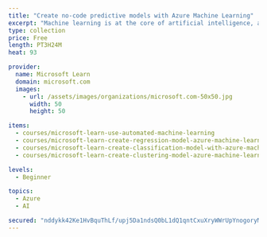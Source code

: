 ```yaml
---
title: "Create no-code predictive models with Azure Machine Learning"
excerpt: "Machine learning is at the core of artificial intelligence, and many modern applications and services depend on predictive machine learning models. Learn how to use Azure Machine Learning to create and publish models without writing code."
type: collection
price: Free
length: PT3H24M
heat: 93

provider:
  name: Microsoft Learn
  domain: microsoft.com
  images:
    - url: /assets/images/organizations/microsoft.com-50x50.jpg
      width: 50
      height: 50

items:
  - courses/microsoft-learn-use-automated-machine-learning
  - courses/microsoft-learn-create-regression-model-azure-machine-learning-designer
  - courses/microsoft-learn-create-classification-model-with-azure-machine-learning-designer
  - courses/microsoft-learn-create-clustering-model-azure-machine-learning-designer

levels:
  - Beginner

topics:
  - Azure
  - AI

secured: "nddykk42Ke1HvBquThLf/upj5Da1ndsQ0bL1dQ1qntCxuXryWWrUpYnogoryMWX2l1wuzHuiQKvSIS6Vqatp0A4yLEwYyw1AznOKHai+8CxqDXW1J+7CwH+O0rntbLaNx8303qpCiu9BO4XzmBTN8315IN+FmiLeZppd43gJSvaSDqN14R2X7nfehZKTfRvYhjLIdvL6aatTDhUtnG25yD6rDrAgQF2lqkwCGpl+IpspaEKQqIsltPkMSpQ0w7GF6H2n1C/6J5gZNr4f+3Ir9c0AMSoVq/IqRwjC71wJXPWx2e1FnCfs+U3JGSJu9+QjPKvSCRIOedONRNa+9W0ABw==;KcdYpRgiMl9PaHOFM9rFLg=="
---
```


